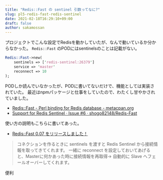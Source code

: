 ```yaml
---
title: "Redis::Fast の sentinel 引数ってなに?"
slug: pl5-redis-fast-redis-sentinel
date: 2021-02-18T16:29:10+09:00
draft: false
author: sakamossan
---
```


プロジェクトでこんな設定でRedisを動かしていたが、なんで動いているか分からなかった。
`Redis::Fast` のPODにはsentinelsのことは記載がない。

```perl
Redis::Fast->new(
    sentinels => ['redis-sentinel:26379']
    service => 'master'
    reconnect => 10
);
```

PODしか読んでいなかったが、PODに書いてないだけで、機能としては実装されていた。
最近はnpmパッケージと仕事をしていたので、わたくし甘やかされていました。

- [Redis::Fast - Perl binding for Redis database - metacpan.org](https://metacpan.org/pod/Redis::Fast)
- [Support for Redis Sentinel · Issue #6 · shogo82148/Redis-Fast](https://github.com/shogo82148/Redis-Fast/issues/6)

使い方の説明もこちらに書いてあった。

- [Redis::Fast 0.07 をリリースしました！](https://shogo82148.github.io/blog/2014/05/17/redis-fast-0-dot-07-released/)

> コネクションを作るときに sentinels を渡すと Redis Sentinel から接続情報を取ってきてくれます。 一緒に reconnect を設定しておいてあげると、Masterに何かあった時に接続情報を再取得→ 自動的に Slave へフェールオーバーしてくれます。

便利
